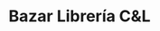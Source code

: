 ---
title: "Bazar Librería C&L"
url: /ciudad-satelite/bazar-libreria-cyl/
shop: material de oficina
---